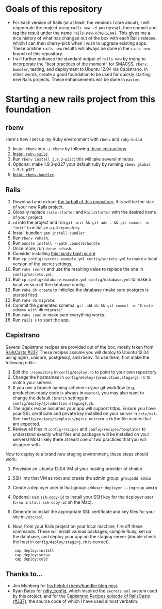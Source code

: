 # Goals of this repository

* For each version of Rails (or at least, the versions I care about), I will regenerate the project using `rails new -d postgresql`, then commit and tag the result under the name `rails-new-v[VERSION]`. This gives me a nice history of what has changed out of the box with each Rails release, which I can then cherry-pick when I wish to upgrade existing apps. These pristine `rails new` results will always be done in the `rails-new` branch of this repository.
* I will further enhance the standard output of `rails new` by trying to incorporate the "best practices of the moment" for [SMACSS](http://smacss.com/), `rbenv`, `bundler`, testing, and deployment to Ubuntu 12.04 via Capistrano. In other words, create a good foundation to be used for quickly starting new Rails projects. These enhancements will be done in `master`.

# Starting a new rails project from this foundation

## rbenv

Here's how I set up my Ruby environment with `rbenv` and `ruby-build`:

1. Install `rbenv` into `~/.rbenv` by following [these instructions][rbenv-install].
2. [Install `ruby-build`][ruby-build-install].
3. Run `rbenv install 1.9.3-p327`; this will take several minutes.
4. Optional: make 1.9.3-p327 your default ruby by running `rbenv global 1.9.3-p327`.
5. [Install `rbenv-bundler`][rbenv-bundler-install].

## Rails

1. Download and extract [the tarball of this repository][tarball]; this will be the start of your new Rails project.
1. Globally replace `rails-starter` and `RailsStarter` with the desired name of your project.
1. `cd` into the project and run `git init && git add . && git commit -m "init"` to initialize a git repository.
2. Install bundler: `gem install bundler`
3. Run `rbenv rehash`.
4. Run `bundle install --path .bundle/bundle`
5. Once more, run `rbenv rehash`.
6. Consider installing [this handy bash script][r].
7. Run `cp config/secrets.example.yml config/secrets.yml` to make a local version of the secret settings.
7. Run `rake secret` and use the resulting value to replace the one in `config/secrets.yml`.
8. Run `cp config/database.example.yml config/database.yml` to make a local version of the database config.
8. Run `rake db:create` to initialize the database (make sure postgres is started first).
9. Run `rake db:migrate`.
10. Commit the generated schema: `git add db && git commit -m "Create schema with db:migrate"`
10. Run `rake spec` to make sure everything works.
11. Run `rails s` to start the app.

## Capistrano

Several Capistrano recipes are provided out of the box, mostly taken from [RailsCasts #337][cast337]. These recipes assume you will deploy to Ubuntu 12.04 using nginx, unicorn, postgresql, and rbenv. To use them, first make the following edits:

1. Edit the `:repository` in `config/deploy.rb` to point to your own repository.
2. Change the hostnames in `config/deploy/{production,staging}.rb` to match your servers.
3. If you use a branch naming scheme in your git workflow (e.g. production-ready code is always in `master`), you may also want to change the default `:branch` settings in `config/deploy/{production,staging}.rb`.
4. The nginx recipe assumes your app will support https. Ensure you have your SSL certificate and private key installed on your server in `/etc/ssl`. See `config/recipes/templates/nginx_unicorn.erb` the file names that are expected.
4. Review all files in `config/recipes` and `config/recipes/templates` to understand exactly what files and packages will be installed on your servers! Most likely there at least one or two practices that you will disagree with.

Now to deploy to a brand new staging environment, these steps should work:

1. Provision an Ubuntu 12.04 VM at your hosting provider of choice.
2. SSH into that VM as root and create the admin group: `groupadd admin`
3. Create a deployer user in that group: `adduser deployer --ingroup admin`
4. Optional: use [`ssh-copy-id`][ssh-copy] to install your SSH key for the deployer user (`brew install ssh-copy-id` on the Mac).
5. Generate or install the appropriate SSL certificate and key files for your site in `/etc/ssl`.
6. Now, from your Rails project on your local machine, fire off these commands. These will install various packages, compile Ruby, set up the database, and deploy your app on the staging server (double check the host in `config/deploy/staging.rb` is correct).

        cap deploy:install
        cap deploy:setup
        cap deploy:cold


## Thanks to…

* Jim Myhberg for [his helpful rbenv/bundler blog post][jim].
* Ryan Bates for [nifty_config][nifty], which inspired the `secrets.yml` system used by this project; and for the [Capistrano Recipes episode of RailsCasts (#337)][cast337], the source code of which I have used almost verbatim.

[rbenv-install]:https://github.com/sstephenson/rbenv#section_2
[ruby-build-install]:https://github.com/sstephenson/ruby-build#readme
[rbenv-bundler-install]:https://github.com/carsomyr/rbenv-bundler#readme
[tarball]:https://github.com/mbrictson/rails-starter/tarball/master
[r]:http://blog.55minutes.com/post/15353228566/invoke-rails-and-rake-faster-and-with-fewer-mistakes
[jim]:http://jimeh.me/blog/2011/11/01/my-ruby-development-environment/
[nifty]:https://github.com/ryanb/nifty-generators/blob/master/rails_generators/nifty_config/USAGE
[cast337]:http://railscasts.com/episodes/337-capistrano-recipes
[ssh-copy]:http://linux.die.net/man/1/ssh-copy-id
